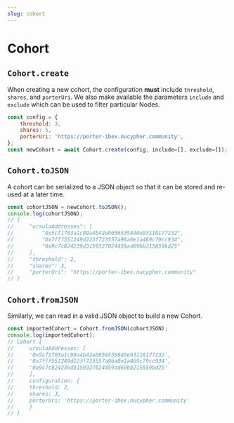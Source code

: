 ```yaml
---
slug: cohort
---
```


# Cohort

## `Cohort.create`

When creating a new cohort, the configuration __must__ include `threshold`, `shares`, and `porterUri`.
We also make available the parameters `include` and `exclude` which can be used to filter particular Nodes.

```js
const config = {
    threshold: 3,
    shares: 5,
    porterUri: 'https://porter-ibex.nucypher.community',
};
const newCohort = await Cohort.create(config, include=[], exclude=[]);
```

## `Cohort.toJSON`

A cohort can be serialized to a JSON object so that it can be stored and re-used at a later time.

```js
const cohortJSON = newCohort.toJSON();
console.log(cohortJSON);
// {
//     "ursulaAddresses": [
//         "0x5cf1703a1c99a4b42eb056535840e93118177232",
//         "0x7fff551249d223f723557a96a0e1a469c79cc934",
//         "0x9c7c824239d3159327024459ad69bb215859bd25"
//     ],
//     "threshold": 2,
//     "shares": 3,
//     "porterUri": "https://porter-ibex.nucypher.community"
// }
```

## `Cohort.fromJSON`

Similarly, we can read in a valid JSON object to build a new Cohort.

```js
const importedCohort = Cohort.fromJSON(cohortJSON);
console.log(importedCohort);
// Cohort {
//     ursulaAddresses: [
//     '0x5cf1703a1c99a4b42eb056535840e93118177232',
//     '0x7fff551249d223f723557a96a0e1a469c79cc934',
//     '0x9c7c824239d3159327024459ad69bb215859bd25'
//     ],
//     configuration: {
//     threshold: 2,
//     shares: 3,
//     porterUri: 'https://porter-ibex.nucypher.community'
//     }
// }
```